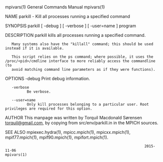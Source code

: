 mpivars(1)                                                    General Commands Manual                                                   mpivars(1)

NAME
       parkill - Kill all processes running a specified command

SYNOPSIS
       parkill [ -debug ] [ -verbose ] [ -user=name ] program

DESCRIPTION
       parkill kills all processes running a specified command.

       Many systems also have the "killall" command; this should be used instead if it is available.

       This script relies on the ps command; where possible, it uses the /proc/<pid>/cmdline interface to more reliably access the commandline (to
       avoid matching command line parameters as if they were functions).

OPTIONS
       -debug Print debug information.

       -verbose
              Be verbose.

       --user=name
              Only kill processes belonging to a particular user. Root privileges are required for this option.

AUTHOR
       This manpage was written by Torquil Macdonald Sørensen <torquil@gmail.com>, by copying from src/env/parkill.in in the MPICH sources.

SEE ALSO
       mpiexec.hydra(1), mpicc.mpich(1), mpicxx.mpich(1), mpif77.mpich(1), mpif90.mpich(1), mpifort.mpich(1).

                                                                    2015-11-06                                                          mpivars(1)
